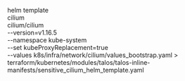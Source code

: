 helm template \
cilium \
cilium/cilium \
--version=v1.16.5 \
--namespace kube-system \
--set kubeProxyReplacement=true \
--values k8s/infra/network/cilium/values_bootstrap.yaml > terraform/kubernetes/modules/talos/talos-inline-manifests/sensitive_cilium_helm_template.yaml